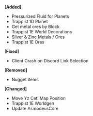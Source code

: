 **[Added]**
 - Pressurized Fluid for Planets
 - Trappist 1D Planet
 - Get metal ores by Block
 - Trappist 1E World Decorations
 - Silver & Zinc Metals / Ores
 - Trappist 1E Ores

**[Fixed]**
 - Client Crash on Discord Link Selection

**[Removed]**
 - Nugget items

**[Changed]**
 - Move Yz Ceti Map Position
 - Trappist 1E Worldgen
 - Update AsmodeusCore
